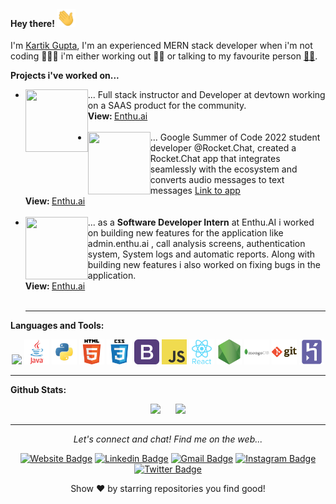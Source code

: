 <h4> Hey there! <img src="https://raw.githubusercontent.com/PriyaBihani/PriyaBihani/main/wave.gif" width="30px"></h4>

I'm [Kartik Gupta](https://find-kartik-gupta.vercel.app/), I'm an experienced MERN stack developer when i'm not coding 👨🏼‍💻 i'm either working out 💪🏼 or talking to my favourite person [🦹🏻‍](https://know-priya-bihani.vercel.app/).

**Projects i've worked on...**

- <div>
    <img width="100" height="100" align='left' src="https://uploads-ssl.webflow.com/6077f96cf4fa19216396daaf/61a1bee63c6e040a0dd33805_LOGO.svg" >
    ... Full stack instructor and Developer at devtown working on a SAAS product for the community.
    <br />
    <strong>View: </strong> <a href="https://enthu.ai" >Enthu.ai</a> 
    <br /> 
    <br /> 
  </div>
  
- <div>
    <img width="100" height="100" align='left' src="https://upload.wikimedia.org/wikipedia/commons/thumb/8/85/GSoC-icon.svg/1200px-GSoC-icon.svg.png" >
    ... Google Summer of Code 2022 student developer @Rocket.Chat, created a Rocket.Chat app that integrates seamlessly with the ecosystem and converts audio messages to text messages <a href="https://github.com/RocketChat/Apps.SpeechToText" >Link to app</a>
    <br />
    <strong>View: </strong> <a href="https://enthu.ai" >Enthu.ai</a> 
    <br /> 
    <br /> 
  </div>
  
- <div>
    <img width="100" height="100" align='left' src="https://enthu.ai/wp-content/uploads/2020/08/black_white_bg.png" >
    ... as a <strong>Software Developer Intern</strong> at Enthu.AI i worked on building new features for the application like admin.enthu.ai , call analysis screens, authentication system, System logs and automatic reports. Along with building new features i also worked on fixing bugs in the application.
    <br />
    <strong>View: </strong> <a href="https://enthu.ai" >Enthu.ai</a> 
    <br /> 
    <br /> 
  </div>


  ***

**Languages and Tools:**

<p align="center">

  <div align="center">
  
 <code><img height="40" src="https://banner2.cleanpng.com/20180426/gtw/kisspng-computer-icons-computer-terminal-command-5ae16a502f3540.7455852615247222561934.jpg"></code> <code><img height="40" src="https://raw.githubusercontent.com/devicons/devicon/master/icons/java/java-original-wordmark.svg"></code> <code><img height="40" src="https://raw.githubusercontent.com/github/explore/80688e429a7d4ef2fca1e82350fe8e3517d3494d/topics/python/python.png"></code> <code><img height="40" src="https://raw.githubusercontent.com/github/explore/80688e429a7d4ef2fca1e82350fe8e3517d3494d/topics/html/html.png"></code> <code><img height="40" src="https://raw.githubusercontent.com/github/explore/80688e429a7d4ef2fca1e82350fe8e3517d3494d/topics/css/css.png"></code> <code><img height="40" src="https://raw.githubusercontent.com/github/explore/80688e429a7d4ef2fca1e82350fe8e3517d3494d/topics/bootstrap/bootstrap.png"></code> <code><img height="40" src="https://raw.githubusercontent.com/github/explore/80688e429a7d4ef2fca1e82350fe8e3517d3494d/topics/javascript/javascript.png"></code> <code><img height="40" src="https://raw.githubusercontent.com/devicons/devicon/master/icons/react/react-original-wordmark.svg"></code> <code><img height="40" src="https://raw.githubusercontent.com/github/explore/80688e429a7d4ef2fca1e82350fe8e3517d3494d/topics/nodejs/nodejs.png"></code> <code><img height="40" src="https://raw.githubusercontent.com/github/explore/80688e429a7d4ef2fca1e82350fe8e3517d3494d/topics/mongodb/mongodb.png"></code> <code><img height="40" src="https://raw.githubusercontent.com/github/explore/80688e429a7d4ef2fca1e82350fe8e3517d3494d/topics/git/git.png"></code> <code><img height="40" src="https://raw.githubusercontent.com/devicons/devicon/master/icons/heroku/heroku-plain.svg"></code> 

  </div>
  </p>

---

**Github Stats:**

<p align="center">
    <img src="https://github-readme-stats.vercel.app/api/top-langs/?username=kartik18g&count_private=true&theme=dracula&hide=EJS,Python">
    &nbsp;&nbsp;&nbsp;&nbsp;
  <img src="https://github-readme-stats.vercel.app/api?username=kartik18g&hide=stars&show_icons=true&theme=dracula&line_height=32">
</p>

---

<p align="center">
  <i>Let's connect and chat! Find me on the web...</i>
  
  <div align="center">
    
 [![Website Badge](https://img.shields.io/badge/-Kartik-47CCCC?style=flat&logo=Google-Chrome&logoColor=white&link=https://find-kartik-gupta.vercel.app/)](https://find-kartik-gupta.vercel.app/)
   [![Linkedin Badge](https://img.shields.io/badge/-kartikgupta-blue?style=flat-square&logo=Linkedin&logoColor=white&link=https://https://www.linkedin.com/in/kartik-gupta-3275651b8/)](https://www.linkedin.com/in/kartik-gupta-3275651b8/) 
   [![Gmail Badge](https://img.shields.io/badge/gupta.kartik18kg-c14438?style=flat-square&logo=Gmail&logoColor=white&link=mailto:gupta.kartik18kg@gmail.com)](mailto:priyabihani.official@gmail.com)
   [![Instagram Badge](https://img.shields.io/badge/-@bihani.priya-purple?style=flat&logo=instagram&logoColor=white&link=https://instagram.com/kartik18g/)](https://instagram.com/bihani.priya) 
 [![Twitter Badge](https://img.shields.io/badge/-@Gkaartik-1ca0f1?style=flat-square&labelColor=1ca0f1&logo=twitter&logoColor=white&link=https://twitter.com/p_bihani)](https://twitter.com/Gkaartik) 
 
</div>
  <p align="center">
    Show ❤️ by starring repositories you find good! 
  </p>
</p>


<div align="right">
  
